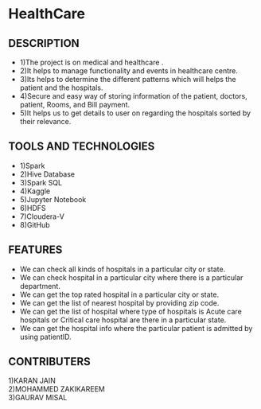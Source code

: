 # HealthCare

## DESCRIPTION
* 1)The project is on medical and healthcare .
* 2)It helps to manage functionality and events in healthcare centre.
* 3)Its helps to determine the different patterns which will helps the patient and the hospitals.
* 4)Secure and easy way of storing information of the patient, doctors, patient, Rooms, and Bill payment.
* 5)It helps us to get details to user on regarding the hospitals sorted by their relevance.

## TOOLS AND TECHNOLOGIES
* 1)Spark
* 2)Hive Database
* 3)Spark SQL
* 4)Kaggle
* 5)Jupyter Notebook
* 6)HDFS
* 7)Cloudera-V
* 8)GitHub

## FEATURES
* We can check all kinds of hospitals in a particular city or state.
* We can check hospital in a particular city where there is a particular department.
* We can get the top rated hospital in a particular city or state.
* We can get the list of nearest hospital  by providing zip code.
* We can get the list of hospital  where type of hospitals is Acute care hospitals or Critical care hospital are there in a particular state.
* We can get the hospital info where the particular patient is admitted by using patientID.


## CONTRIBUTERS
1)KARAN JAIN<br>
2)MOHAMMED ZAKIKAREEM<br>
3)GAURAV MISAL<br>
